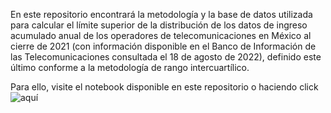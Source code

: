 En este repositorio encontrará la metodología y la base de datos utilizada para calcular el límite superior de la distribución de los datos de ingreso acumulado anual  de los operadores de telecomunicaciones en México al cierre de 2021 (con información disponible en el Banco de Información de las Telecomunicaciones consultada el 18 de agosto de 2022), definido este último conforme a la metodología de rango intercuartílico.

Para ello, visite el notebook disponible en este repositorio o haciendo click ![aquí](https://github.com/RodGuarneros/BiasAnalysis/blob/main/selecci%C3%B3n_CPO_Ingresos2021_final.ipynb)
